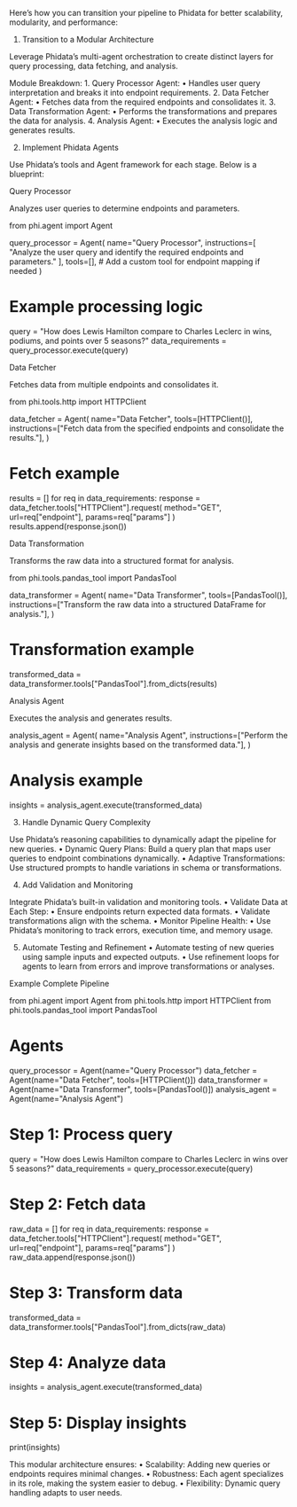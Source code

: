 Here’s how you can transition your pipeline to Phidata for better scalability, modularity, and performance:

1. Transition to a Modular Architecture

Leverage Phidata’s multi-agent orchestration to create distinct layers for query processing, data fetching, and analysis.

Module Breakdown:
	1.	Query Processor Agent:
	•	Handles user query interpretation and breaks it into endpoint requirements.
	2.	Data Fetcher Agent:
	•	Fetches data from the required endpoints and consolidates it.
	3.	Data Transformation Agent:
	•	Performs the transformations and prepares the data for analysis.
	4.	Analysis Agent:
	•	Executes the analysis logic and generates results.

2. Implement Phidata Agents

Use Phidata’s tools and Agent framework for each stage. Below is a blueprint:

Query Processor

Analyzes user queries to determine endpoints and parameters.

from phi.agent import Agent

query_processor = Agent(
    name="Query Processor",
    instructions=[
        "Analyze the user query and identify the required endpoints and parameters."
    ],
    tools=[],  # Add a custom tool for endpoint mapping if needed
)

# Example processing logic
query = "How does Lewis Hamilton compare to Charles Leclerc in wins, podiums, and points over 5 seasons?"
data_requirements = query_processor.execute(query)

Data Fetcher

Fetches data from multiple endpoints and consolidates it.

from phi.tools.http import HTTPClient

data_fetcher = Agent(
    name="Data Fetcher",
    tools=[HTTPClient()],
    instructions=["Fetch data from the specified endpoints and consolidate the results."],
)

# Fetch example
results = []
for req in data_requirements:
    response = data_fetcher.tools["HTTPClient"].request(
        method="GET", url=req["endpoint"], params=req["params"]
    )
    results.append(response.json())

Data Transformation

Transforms the raw data into a structured format for analysis.

from phi.tools.pandas_tool import PandasTool

data_transformer = Agent(
    name="Data Transformer",
    tools=[PandasTool()],
    instructions=["Transform the raw data into a structured DataFrame for analysis."],
)

# Transformation example
transformed_data = data_transformer.tools["PandasTool"].from_dicts(results)

Analysis Agent

Executes the analysis and generates results.

analysis_agent = Agent(
    name="Analysis Agent",
    instructions=["Perform the analysis and generate insights based on the transformed data."],
)

# Analysis example
insights = analysis_agent.execute(transformed_data)

3. Handle Dynamic Query Complexity

Use Phidata’s reasoning capabilities to dynamically adapt the pipeline for new queries.
	•	Dynamic Query Plans: Build a query plan that maps user queries to endpoint combinations dynamically.
	•	Adaptive Transformations: Use structured prompts to handle variations in schema or transformations.

4. Add Validation and Monitoring

Integrate Phidata’s built-in validation and monitoring tools.
	•	Validate Data at Each Step:
	•	Ensure endpoints return expected data formats.
	•	Validate transformations align with the schema.
	•	Monitor Pipeline Health:
	•	Use Phidata’s monitoring to track errors, execution time, and memory usage.

5. Automate Testing and Refinement
	•	Automate testing of new queries using sample inputs and expected outputs.
	•	Use refinement loops for agents to learn from errors and improve transformations or analyses.

Example Complete Pipeline

from phi.agent import Agent
from phi.tools.http import HTTPClient
from phi.tools.pandas_tool import PandasTool

# Agents
query_processor = Agent(name="Query Processor")
data_fetcher = Agent(name="Data Fetcher", tools=[HTTPClient()])
data_transformer = Agent(name="Data Transformer", tools=[PandasTool()])
analysis_agent = Agent(name="Analysis Agent")

# Step 1: Process query
query = "How does Lewis Hamilton compare to Charles Leclerc in wins over 5 seasons?"
data_requirements = query_processor.execute(query)

# Step 2: Fetch data
raw_data = []
for req in data_requirements:
    response = data_fetcher.tools["HTTPClient"].request(
        method="GET", url=req["endpoint"], params=req["params"]
    )
    raw_data.append(response.json())

# Step 3: Transform data
transformed_data = data_transformer.tools["PandasTool"].from_dicts(raw_data)

# Step 4: Analyze data
insights = analysis_agent.execute(transformed_data)

# Step 5: Display insights
print(insights)

This modular architecture ensures:
	•	Scalability: Adding new queries or endpoints requires minimal changes.
	•	Robustness: Each agent specializes in its role, making the system easier to debug.
	•	Flexibility: Dynamic query handling adapts to user needs.
